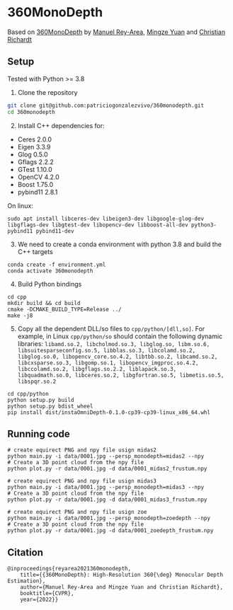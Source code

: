 # 360MonoDepth

Based on [360MonoDepth](https://manurare.github.io/360monodepth/) by [Manuel Rey-Area](https://manurare.github.io/), [Mingze Yuan](https://yuanmingze.github.io/) and [Christian Richardt](https://richardt.name/)


## Setup

Tested with Python >= 3.8

1. Clone the repository

```bash
git clone git@github.com:patriciogonzalezvivo/360monodepth.git
cd 360monodepth
```

2. Install C++ dependencies for:

 * Ceres 2.0.0
 * Eigen 3.3.9
 * Glog 0.5.0
 * Gflags 2.2.2
 * GTest 1.10.0
 * OpenCV 4.2.0
 * Boost 1.75.0
 * pybind11 2.8.1

On linux:

```
sudo apt install libceres-dev libeigen3-dev libgoogle-glog-dev libgflags-dev libgtest-dev libopencv-dev libboost-all-dev python3-pybind11 pybind11-dev
```

3. We need to create a conda environment with python 3.8 and build the C++ targets

```
conda create -f environment.yml
conda activate 360monodepth
```

4. Build Python bindings

```
cd cpp
mkdir build && cd build
cmake -DCMAKE_BUILD_TYPE=Release ../
make -j8
```

5. Copy all the dependent DLL/so files to ```cpp/python/[dll,so]```. For example, in Linux ```cpp/python/so``` should contain the following dynamic libraries: ```libamd.so.2, libcholmod.so.3, libglog.so, libm.so.6, libsuitesparseconfig.so.5, libblas.so.3, libcolamd.so.2, libglog.so.0, libopencv_core.so.4.2, libtbb.so.2, libcamd.so.2, libcxsparse.so.3, libgomp.so.1, libopencv_imgproc.so.4.2, libccolamd.so.2, libgflags.so.2.2, liblapack.so.3, libquadmath.so.0, libceres.so.2, libgfortran.so.5, libmetis.so.5, libspqr.so.2```

```
cd cpp/python
python setup.py build
python setup.py bdist_wheel
pip install dist/instaOmniDepth-0.1.0-cp39-cp39-linux_x86_64.whl 
```

## Running code

```
# create equirect PNG and npy file usign midas2
python main.py -i data/0001.jpg --persp_monodepth=midas2 --npy
# Create a 3D point cloud from the npy file
python plot.py -r data/0001.jpg -d data/0001_midas2_frustum.npy

# create equirect PNG and npy file usign midas3
python main.py -i data/0001.jpg --persp_monodepth=midas3 --npy
# Create a 3D point cloud from the npy file
python plot.py -r data/0001.jpg -d data/0001_midas3_frustum.npy

# create equirect PNG and npy file usign zoe
python main.py -i data/0001.jpg --persp_monodepth=zoedepth --npy
# Create a 3D point cloud from the npy file
python plot.py -r data/0001.jpg -d data/0001_zoedepth_frustum.npy
```

## Citation

```
@inproceedings{reyarea2021360monodepth,
	title={{360MonoDepth}: High-Resolution 360{\deg} Monocular Depth Estimation},
	author={Manuel Rey-Area and Mingze Yuan and Christian Richardt},
	booktitle={CVPR},
	year={2022}}
```
